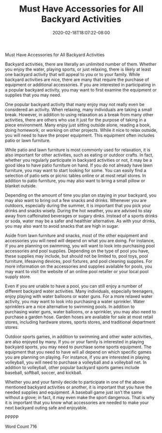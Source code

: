 ﻿---
title: "Must Have Accessories for All Backyard Activities"
date: 2020-02-18T18:07:22-08:00
description: "Backyard Activities Tips for Web Success"
featured_image: "/images/Backyard Activities.jpg"
tags: ["Backyard Activities"]
---

Must Have Accessories for All Backyard Activities 

Backyard activities, there are literally an unlimited number of them. Whether you enjoy the water, playing sports, or just relaxing, there is likely at least one backyard activity that will appeal to you or to your family. While backyard activities are nice, there are many that require the purchase of equipment or additional accessories. If you are interested in participating in a popular backyard activity, you may want to first examine the equipment or supplies that you may need.

One popular backyard activity that many enjoy may not really even be considered an activity. When relaxing, many individuals are taking a small break. However, in addition to using relaxation as a break from many other activities, there are others who use it just for the purpose of taking in a piece environment. Many enjoy just sitting outside alone, reading a book, doing homework, or working on other projects. While it nice to relax outside, you will need to have the proper equipment. This equipment often includes patio or lawn furniture.

While patio and lawn furniture is most commonly used for relaxation, it is also important for other activities, such as eating or outdoor crafts.  In fact, whether you regularly participate in backyard activities or not, it may be a good idea to have patio furniture on hand.  If you do not already have lawn furniture, you may want to start looking for some. You can easily find a selection of patio sets or picnic tables online or at most retail stores. In addition to patio furniture, you may also want to bring a small pillow or blanket outside.

Depending on the amount of time you plan on staying in your backyard, you may also want to bring out a few snacks and drinks.  Whenever you are outdoors, especially during the summer, it is important that you pick your drinks and snacks wisely. During the hot weather, you are advised to stay away from caffeinated beverages or sugary dinks. Instead of a sports drinks or soda, water may be a safer and healthier alternative. As with your drinks, you may also want to avoid snacks that are high in sugar.  

Aside from lawn furniture and snacks, most of the other equipment and accessories you will need will depend on what you are doing. For instance, if you are planning on swimming, you will want to look into purchasing pool accessories and pool supplies.  Depending on the type of pool you have, these supplies may include, but should not be limited to, pool toys, pool furniture, lifesaving devices, pool fixtures, and pool cleaning supplies. For more information on the accessories and supplies available for pools, you may want to visit the website of an online pool retailer or your local pool supply store.

Even if you are unable to have a pool, you can still enjoy a number of different backyard water activities.  Many individuals, especially teenagers, enjoy playing with water balloons or water guns. For a more relaxed water activity, you may want to look into purchasing a water sprinkler. Water sprinklers are a nice alternative to swimming pools.  In addition to purchasing water guns, water balloons, or a sprinkler, you may also need to purchase a garden hose.  Garden hoses are available for sale at most retail stores, including hardware stores, sports stores, and traditional department stores.

Outdoor sports games, in addition to swimming and other water activities, are also enjoyed by many. If you or your family is interested in playing backyard sports, you may need to purchase some sports equipment. The equipment that you need to have will all depend on which specific games you are planning on playing. For instance, if you are interested in playing volleyball, you will need to purchase a volleyball and a volleyball net. In addition to volleyball, other popular backyard sports games include baseball, softball, soccer, and kickball.

Whether you and your family decide to participate in one of the above mentioned backyard activities or another, it is important that you have the needed supplies and equipment. A baseball game just isn’t the same without a glove; in fact, it may even make the sport dangerous. That is why it is important that you know what accessories are needed to make your next backyard outing safe and enjoyable.

 PPPPP

Word Count 716

